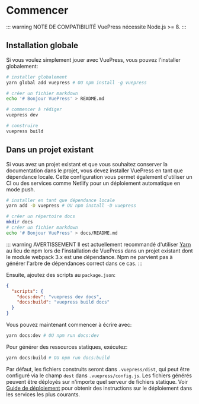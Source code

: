 # Commencer

::: warning NOTE DE COMPATIBILITÉ
VuePress nécessite Node.js >= 8.
:::

## Installation globale

Si vous voulez simplement jouer avec VuePress, vous pouvez l'installer globalement:

``` bash
# installer globalement
yarn global add vuepress # OU npm install -g vuepress

# créer un fichier markdown
echo '# Bonjour VuePress' > README.md

# commencer à rédiger
vuepress dev

# construire
vuepress build
```

## Dans un projet existant

Si vous avez un projet existant et que vous souhaitez conserver la documentation dans le projet, vous devez installer VuePress en tant que dépendance locale. Cette configuration vous permet également d'utiliser un CI ou des services comme Netlify pour un déploiement automatique en mode push.

``` bash
# installer en tant que dépendance locale
yarn add -D vuepress # OU npm install -D vuepress

# créer un répertoire docs
mkdir docs
# créer un fichier markdown
echo '# Bonjour VuePress' > docs/README.md
```

::: warning AVERTISSEMENT
Il est actuellement recommandé d'utiliser [Yarn](https://yarnpkg.com/en/) au lieu de npm lors de l'installation de VuePress dans un projet existant dont le module webpack 3.x est une dépendance. Npm ne parvient pas à générer l'arbre de dépendances correct dans ce cas.
:::

Ensuite, ajoutez des scripts au `package.json`:

``` json
{
  "scripts": {
    "docs:dev": "vuepress dev docs",
    "docs:build": "vuepress build docs"
  }
}
```

Vous pouvez maintenant commencer à écrire avec:

``` bash
yarn docs:dev # OU npm run docs:dev
```

Pour générer des ressources statiques, exécutez:

``` bash
yarn docs:build # OU npm run docs:build
```

Par défaut, les fichiers construits seront dans `.vuepress/dist`, qui peut être configuré via le champ `dest` dans `.vuepress/config.js`. Les fichiers générés peuvent être déployés sur n'importe quel serveur de fichiers statique. Voir [Guide de déploiement](./deploy.md) pour obtenir des instructions sur le déploiement dans les services les plus courants.
